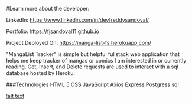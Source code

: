 #Learn more about the developer:

LinkedIn: https://www.linkedin.com/in/devfreddysandoval/

Portfolio: https://fjsandoval11.github.io

Project Deployed On: https://manga-list-fs.herokuapp.com/

"MangaList Tracker" is simple but helpful fullstack web application that helps me keep tracker of mangas or comics I am interested in or currently reading. 
Get, Insert, and Delete requests are used to interact with a sql database hosted by Heroku. 

###Technologies
HTML 5
CSS
JavaScript
Axios
Express
Postgress sql

[!alt text](https://github.com/fjsandoval11/capstone-project-mangaList/blob/main/public/imgs/readMe.png)